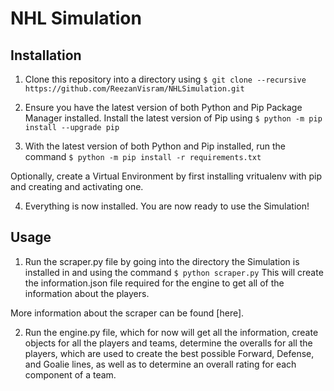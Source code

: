 # NHL Simulation

## Installation
1. Clone this repository into a directory using
`$ git clone --recursive https://github.com/ReezanVisram/NHLSimulation.git`

2. Ensure you have the latest version of both Python and Pip Package Manager installed.
Install the latest version of Pip using
`$ python -m pip install --upgrade pip`

3. With the latest version of both Python and Pip installed, run the command
`$ python -m pip install -r requirements.txt`

Optionally, create a Virtual Environment by first installing vritualenv with pip and creating and activating one.

4. Everything is now installed. You are now ready to use the Simulation!

## Usage
1. Run the scraper.py file by going into the directory the Simulation is installed in and using the command
`$ python scraper.py`
This will create the information.json file required for the engine to get all of the information about the players.

More information about the scraper can be found [here].

2. Run the engine.py file, which for now will get all the information, create objects for all the players and teams, determine the overalls for all the players, which are used to create the best possible Forward, Defense, and Goalie lines, as well as to determine an overall rating for each component of a team.